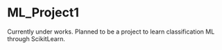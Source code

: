 # ML_Project1
Currently under works. Planned to be a project to learn classification ML through ScikitLearn.
